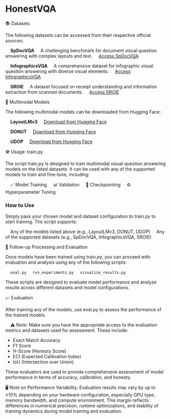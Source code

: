 # HonestVQA

📚 Datasets

The following datasets can be accessed from their respective official sources:

    **SpDocVQA**
    A challenging benchmark for document visual question answering with complex layouts and text.
    [Access SpDocVQA](https://github.com/ibm/spdocvqa)

    **InfographicsVQA**
    A comprehensive dataset for infographic visual question answering with diverse visual elements.
    [Access InfographicsVQA](https://github.com/google-research-datasets/infographicvqa)

    **SROIE**
    A dataset focused on receipt understanding and information extraction from scanned documents.
    [Access SROIE](https://rrc.cvc.uab.es/?ch=13)

🧠 Multimodal Models

The following multimodal models can be downloaded from Hugging Face:

    **LayoutLMv3**
    [Download from Hugging Face](https://huggingface.co/microsoft/layoutlmv3-base)

    **DONUT**
    [Download from Hugging Face](https://huggingface.co/naver-clova-ix/donut-base)

    **UDOP**
    [Download from Hugging Face](https://huggingface.co/microsoft/udop-large)

🛠️ Usage: train.py

The script train.py is designed to train multimodal visual question answering models on the listed datasets. It can be used with any of the supported models to train and fine-tune, including:

    ✅ Model Training
    📊 Validation
    🧱 Checkpointing
    ⚙️ Hyperparameter Tuning

### How to Use

Simply pass your chosen model and dataset configuration to train.py to start training. The script supports:

    Any of the models listed above (e.g., LayoutLMv3, DONUT, UDOP)
    Any of the supported datasets (e.g., SpDocVQA, InfographicsVQA, SROIE)

🔁 Follow-up Processing and Evaluation

Once models have been trained using train.py, you can proceed with evaluation and analysis using any of the following scripts:

    `eval.py`
    `run_experiments.py`
    `visualize_results.py`

These scripts are designed to evaluate model performance and analyze results across different datasets and model configurations.

📈 Evaluation

After training any of the models, use eval.py to assess the performance of the trained models.

    ⚠️ Note: Make sure you have the appropriate access to the evaluation metrics and datasets used for assessment. These include:

* Exact Match Accuracy
* F1 Score
* H-Score (Honesty Score)
* ECI (Expected Calibration Index)
* IoU (Intersection over Union)

These evaluators are used to provide comprehensive assessment of model performance in terms of accuracy, calibration, and honesty.

🖥️ Note on Performance Variability: Evaluation results may vary by up to ±10% depending on your hardware configuration, especially GPU type, memory bandwidth, and compute environment. This margin reflects differences in numerical precision, runtime optimizations, and stability of training dynamics during model training and evaluation.

